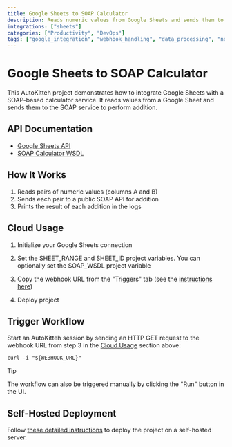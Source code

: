 ```yaml
---
title: Google Sheets to SOAP Calculator
description: Reads numeric values from Google Sheets and sends them to a SOAP-based calculator API
integrations: ["sheets"]
categories: ["Productivity", "DevOps"]
tags: ["google_integration", "webhook_handling", "data_processing", "notifications"]
---
```


# Google Sheets to SOAP Calculator

This AutoKitteh project demonstrates how to integrate Google Sheets with a SOAP-based calculator service. It reads values from a Google Sheet and sends them to the SOAP service to perform addition.

## API Documentation

- [Google Sheets API](https://docs.autokitteh.com/integrations/google/sheets/python)
- [SOAP Calculator WSDL](http://www.dneonline.com/calculator.asmx?WSDL)

## How It Works

1. Reads pairs of numeric values (columns A and B)
2. Sends each pair to a public SOAP API for addition
3. Prints the result of each addition in the logs

## Cloud Usage

1. Initialize your Google Sheets connection

2. Set the SHEET_RANGE and SHEET_ID project variables. You can optionally set the SOAP_WSDL project variable

3. Copy the webhook URL from the "Triggers" tab (see the [instructions here](https://docs.autokitteh.com/get_started/deployment#webhook-urls))

4. Deploy project

## Trigger Workflow

Start an AutoKitteh session by sending an HTTP GET request to the webhook URL from step 3 in the [Cloud Usage](#cloud-usage) section above:

```shell
curl -i "${WEBHOOK_URL}"
```

> [!TIP]
> The workflow can also be triggered manually by clicking the "Run" button in the UI.

## Self-Hosted Deployment

Follow [these detailed instructions](https://docs.autokitteh.com/get_started/deployment) to deploy the project on a self-hosted server.
